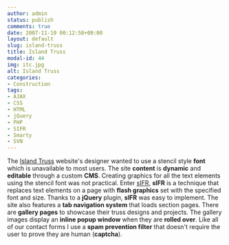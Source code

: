 ```yaml
---
author: admin
status: publish
comments: true
date: 2007-11-10 00:12:58+00:00
layout: default
slug: island-truss
title: Island Truss
modal-id: 44
img: itc.jpg
alt: Island Truss
categories:
- Construction
tags:
- AJAX
- CSS
- HTML
- jQuery
- PHP
- SIFR
- Smarty
- SVN
---
```

The [Island Truss](http://www.islandtruss.com/) website's designer wanted to use a stencil style **font** which is unavailable to most users. The site **content** is **dynamic** and **editable** through a custom **CMS**. Creating graphics for all the text elements using the stencil font was not practical. Enter [sIFR](http://en.wikipedia.org/wiki/Scalable_Inman_Flash_Replacement), **sIFR** is a technique that replaces text elements on a page with **flash graphics** set with the specified font and size. Thanks to a **jQuery** plugin, **sIFR** was easy to implement. The site also features a **tab navigation system** that loads section pages. There are **gallery pages** to showcase their truss designs and projects. The gallery images display an **inline popup window** when they are **rolled over**. Like all of our contact forms I use a **spam prevention filter** that doesn't require the user to prove they are human (**captcha**).
